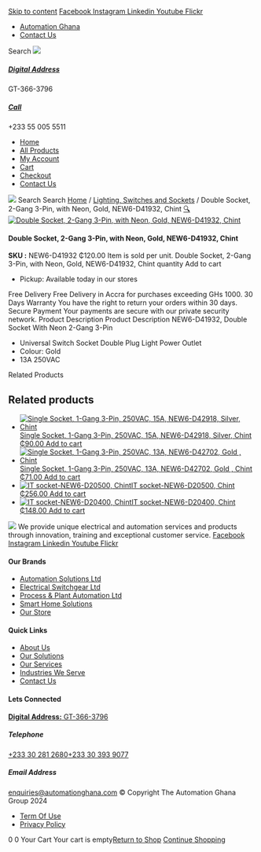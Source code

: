 [Skip to content](https://store.automationghana.com/product/double-socket-new6-d41932-chint/#content)
[ Facebook ](https://www.facebook.com/automationgh/) [ Instagram ](https://www.instagram.com/automationgh/) [ Linkedin ](https://www.linkedin.com/company/the-automation-ghana-limited/) [ Youtube ](https://www.youtube.com/channel/UCurrRDUSm5oIW39VXjn1u0w) [ Flickr ](https://www.flickr.com/photos/181794037@N07/)
  * [ Automation Ghana ](https://automationghana.com)
  * [ Contact Us ](https://store.automationghana.com/contact/)


Search
[ ![](https://store.automationghana.com/wp-content/uploads/2024/04/Website-TAGG-Logo-BLUE.png) ](https://store.automationghana.com/)
[ ](https://maps.app.goo.gl/m4xeaagWCNbLk4jM6)
#####  [ Digital Address ](https://maps.app.goo.gl/m4xeaagWCNbLk4jM6)
GT-366-3796 
[ ](tel:+233550055511)
#####  [ Call ](tel:+233550055511)
+233 55 005 5511 
  * [Home](https://store.automationghana.com/)
  * [All Products](https://store.automationghana.com/shop/)
  * [My Account](https://store.automationghana.com/my-account/)
  * [Cart](https://store.automationghana.com/cart/)
  * [Checkout](https://store.automationghana.com/checkout/)
  * [Contact Us](https://store.automationghana.com/contact/)


[![](https://store.automationghana.com/wp-content/uploads/2024/04/AutomationGhana_logo_white.png)](https://store.automationghana.com)
Search
Search
[Home](https://store.automationghana.com) / [Lighting, Switches and Sockets](https://store.automationghana.com/product-category/lighting-switches-and-sockets/) / Double Socket, 2-Gang 3-Pin, with Neon, Gold, NEW6-D41932, Chint
[🔍](https://store.automationghana.com/product/double-socket-new6-d41932-chint/)
[![Double Socket, 2-Gang 3-Pin, with Neon, Gold, NEW6-D41932, Chint](https://store.automationghana.com/wp-content/uploads/2020/04/SOCKET-3.jpg)](https://store.automationghana.com/wp-content/uploads/2020/04/SOCKET-3.jpg)
####  Double Socket, 2-Gang 3-Pin, with Neon, Gold, NEW6-D41932, Chint 
**SKU :** NEW6-D41932 
₵120.00
Item is sold per unit.
Double Socket, 2-Gang 3-Pin, with Neon, Gold, NEW6-D41932, Chint quantity
Add to cart
  * Pickup: Available today in our stores


Free Delivery 
Free Delivery in Accra for purchases exceeding GHs 1000. 
30 Days Warranty 
You have the right to return your orders within 30 days. 
Secure Payment 
Your payments are secure with our private security network. 
Product Description
Product Description
NEW6-D41932, Double Socket With Neon 2-Gang 3-Pin 
  * Universal Switch Socket Double Plug Light Power Outlet
  * Colour: Gold
  * 13A 250VAC


Related Products 
## Related products
  * [![Single Socket, 1-Gang 3-Pin, 250VAC, 15A, NEW6-D42918, Silver, Chint](https://store.automationghana.com/wp-content/uploads/2020/04/NEW6-D42900-300x300.jpg)Single Socket, 1-Gang 3-Pin, 250VAC, 15A, NEW6-D42918, Silver, Chint ₵90.00 ](https://store.automationghana.com/product/single-socket-new6-d42918-chint/)
[Add to cart](https://store.automationghana.com/product/double-socket-new6-d41932-chint/?add-to-cart=1525)
  * [![Single Socket, 1-Gang 3-Pin, 250VAC, 13A, NEW6-D42702, Gold , Chint](https://store.automationghana.com/wp-content/uploads/2020/04/ONLINE-STORE-SOCKET-4-300x300.jpg)Single Socket, 1-Gang 3-Pin, 250VAC, 13A, NEW6-D42702, Gold , Chint ₵71.00 ](https://store.automationghana.com/product/singl-socket-new6-d42702-chint/)
[Add to cart](https://store.automationghana.com/product/double-socket-new6-d41932-chint/?add-to-cart=1526)
  * [![IT socket-NEW6-D20500, Chint](https://store.automationghana.com/wp-content/uploads/2020/04/DATA-Socket-300x300.jpg)IT socket-NEW6-D20500, Chint ₵256.00 ](https://store.automationghana.com/product/it-socket-new6-d20500-chint/)
[Add to cart](https://store.automationghana.com/product/double-socket-new6-d41932-chint/?add-to-cart=1518)
  * [![IT socket-NEW6-D20400, Chint](https://store.automationghana.com/wp-content/uploads/2020/04/DATA-Socket-1-1-300x300.jpg)IT socket-NEW6-D20400, Chint ₵148.00 ](https://store.automationghana.com/product/it-socket-new6-d20400-chint/)
[Add to cart](https://store.automationghana.com/product/double-socket-new6-d41932-chint/?add-to-cart=1517)


![](https://store.automationghana.com/wp-content/uploads/2024/04/AutomationGhana_logo_white.png)
We provide unique electrical and automation services and products through innovation, training and exceptional customer service.
[ Facebook ](https://www.facebook.com/automationgh/) [ Instagram ](https://www.instagram.com/automationgh/) [ Linkedin ](https://www.linkedin.com/company/the-automation-ghana-limited/) [ Youtube ](https://www.youtube.com/channel/UCurrRDUSm5oIW39VXjn1u0w) [ Flickr ](https://www.flickr.com/photos/181794037@N07/)
#### Our Brands
  * [ Automation Solutions Ltd ](https://store.automationghana.com/product/double-socket-new6-d41932-chint/)
  * [ Electrical Switchgear Ltd ](https://store.automationghana.com/product/double-socket-new6-d41932-chint/)
  * [ Process & Plant Automation Ltd ](https://store.automationghana.com/product/double-socket-new6-d41932-chint/)
  * [ Smart Home Solutions ](https://store.automationghana.com/product/double-socket-new6-d41932-chint/)
  * [ Our Store ](https://store.automationghana.com/product/double-socket-new6-d41932-chint/)


#### Quick Links
  * [ About Us ](https://store.automationghana.com/product/double-socket-new6-d41932-chint/)
  * [ Our Solutions ](https://store.automationghana.com/product/double-socket-new6-d41932-chint/)
  * [ Our Services ](https://store.automationghana.com/product/double-socket-new6-d41932-chint/)
  * [ Industries We Serve ](https://store.automationghana.com/product/double-socket-new6-d41932-chint/)
  * [ Contact Us ](https://store.automationghana.com/product/double-socket-new6-d41932-chint/)


#### Lets Connected
[**Digital Address:** GT-366-3796](https://maps.app.goo.gl/m4xeaagWCNbLk4jM6)
#####  Telephone 
[ +233 30 281 2680](tel:+233302812680)[+233 30 393 9077](https://store.automationghana.com/product/double-socket-new6-d41932-chint/+233303939077)
#####  Email Address 
enquiries@automationghana.com 
© Copyright The Automation Ghana Group 2024
  * [ Term Of Use ](https://store.automationghana.com/product/double-socket-new6-d41932-chint/)
  * [ Privacy Policy ](https://store.automationghana.com/product/double-socket-new6-d41932-chint/)


0
0
Your Cart
Your cart is empty[Return to Shop](https://store.automationghana.com/shop/)
[Continue Shopping](https://store.automationghana.com/product/double-socket-new6-d41932-chint/)
